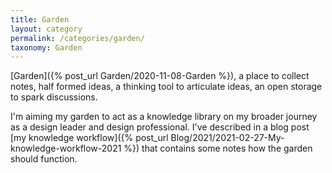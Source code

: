 ```yaml
---
title: Garden
layout: category
permalink: /categories/garden/
taxonomy: Garden
---
```


[Garden]({% post_url Garden/2020-11-08-Garden %}), a place to collect notes, half formed ideas, a thinking tool to articulate ideas, an open storage to spark discussions.

I'm aiming my garden to act as a knowledge library on my broader journey as a design leader and design professional. I've described in a blog post [my knowledge workflow]({% post_url Blog/2021/2021-02-27-My-knowledge-workflow-2021 %}) that contains some notes how the garden should function.
